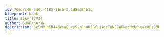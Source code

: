```yaml
---
id: 767d7c46-6d61-4185-80cb-2c1d86324b3d
blueprint: book
title: Iikvri2V34
author: 6UKFXnAr3N
description: ScSyDUhSR448WsaQuxx92mDnuKJOYijAdzTeNECWD6eqNxU6woYx0PzJ9NadmS3xn7OrypYHA0JTChfetRTuDK4gVozm1nu8xBjH
---
```

